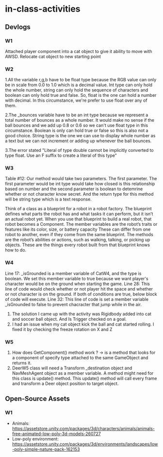 # in-class-activities
## Devlogs
### W1
Attached player component into a cat object to give it ability to move with AWSD. Relocate cat object to new starting point  

### W2
1.All the variable r,g,b have to be float type because the RGB value can only be in scale from 0.0 to 1.0 which is a decimal value. Int type can only hold the whole number, string can only hold the sequence of characters and boolean can only hold true and false. So, float is the one can hold a number with decimal. In this circumstance, we're prefer to use float over any of them.

2.The _bounces variable have to be an int type because we represent a total number of bounces as a whole number. It would make no sense if the ball bounces and we add up 0.8 or 0.6 so we can't use float type in this circumstance. Boolean is only can hold true or false so this is also not a good choice. String type is the one we can use to display whole number as a text but we can not increment or adding up whenever the ball bounces.

3.The error stated "Literal of type double cannot be implicitly converted to type float. Use an F suffix to create a literal of this type"

### W3
Table #12: Our method would take two parameters. The first parameter. The first parameter would be int type would take how closed is this relationship based on number and the second parameter is boolean to detemrine whether or not character know secret. And the return type for this method will be string type which is a text response. 

Think of a class as a blueprint for a robot in a robot factory. The blueprint defines what parts the robot has and what tasks it can perform, but it isn’t an actual robot yet. When you use that blueprint to build a real robot, that robot becomes a Component. The member variables are the robot’s traits or features like its color, size, or battery capacity These can differ from one robot to another, even if they come from the same blueprint. The methods are the robot’s abilities or actions, such as walking, talking, or picking up objects. These are the things every robot built from that blueprint knows how to do.

### W4
Line 17: _isGrounded is a member variable of CatW4, and the type is boolean. We set this member variable to true because we want player's character would be on the ground when starting the game.
Line 28: This line of code would check whether or not player hit the space and whether or not character is on the ground. If both of conditions are true, below block of code will execute.
Line 32: This line of code is set a member variable _isGrounded to false to prevent chacracter that jump while in the air.

1. The solution I came up with the activity was Rigidbody added into cat and soccer ball object. And Is Trigger checked on a goal.
2. I had an issue when my cat object kick the ball and cat started rolling. I fixed it by checking the freeze rotation on X and Z

### W5 
1. How does GetComponent() method work ? -> is a method that looks for a component of specify type attached to the same GameObject and returns it.
2. DeerW5 class will need a Transform _destination object and NavMeshAgent object as a member variable. A method might need for this class is update() method. This update() method will call every frame and transform a Deer object position to target object.
## Open-Source Assets
### W1
- Animals: https://assetstore.unity.com/packages/3d/characters/animals/animals-free-animated-low-poly-3d-models-260727 
- Low-poly environment: https://assetstore.unity.com/packages/3d/environments/landscapes/low-poly-simple-nature-pack-162153 